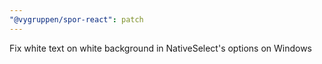 ```yaml
---
"@vygruppen/spor-react": patch
---
```


Fix white text on white background in NativeSelect's options on Windows
